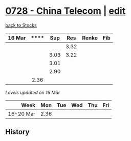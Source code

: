 # [0728 - China Telecom](https://alwinwoo.github.io/stocks/0728.html) | [edit](https://github.com/alwinwoo/alwinwoo.github.io/edit/master/stocks/0728.md)
[back to Stocks](https://alwinwoo.github.io/stocks.html)

| 16 Mar  | ****   | Sup   | Res   | Renko       | Fib
| ---:    | :---:  | :---: | :---: | :---        | :---
|         |        |       | 3.32
|         |        | 3.03  | 3.22
|         |        | 3.01  |       
|         |        | 2.90  |       
|         | 2.36   

*Levels updated on 16 Mar*

Week      | Mon   | Tue   | Wed   | Thu   | Fri   |
---:      | :---: | :---: | :---: | :---: | :---: |
16-20 Mar | 2.36 

## History

